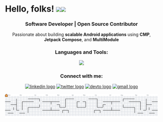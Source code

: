 # Hello, folks! <img src="https://raw.githubusercontent.com/avinal/avinal/main/images/butterfly.gif" width=30%><img src="https://raw.githubusercontent.com/avinal/avinal/main/images/dog.gif" width=20%>

<h3 align="center">Software Developer | Open Source Contributor</h3>
<p align="center">
  Passionate about building <b>scalable Android applications</b> using <b>CMP</b>, <b>Jetpack Compose</b>, and <b>MultiModule</b>
</p>


<h3 align="center">Languages and Tools:</h3>

<p align="center">
  <a href="https://skillicons.dev">
    <img src="https://skillicons.dev/icons?i=androidstudio,kotlin,spring,gradle,idea,mongodb,sqlite,firebase,flask,git,cpp,java,c" />
  </a>
</p>


<h3 align="center">Connect with me:</h3>

<div align="center">
  <a href="https://www.linkedin.com/in/aditya-gupta-009520226/" target="_blank">
    <img src="https://raw.githubusercontent.com/maurodesouza/profile-readme-generator/master/src/assets/icons/social/linkedin/default.svg" width="37" height="25" alt="linkedin logo"  /></a>
  <a href="https://twitter.com/Aditya_Gupta_99" target="_blank">
    <img src="https://raw.githubusercontent.com/maurodesouza/profile-readme-generator/master/src/assets/icons/social/twitter/default.svg" width="37" height="25" alt="twitter logo"  /></a>
  <a href="https://dev.to/adityagupta99" target="_blank">
    <img src="https://raw.githubusercontent.com/maurodesouza/profile-readme-generator/master/src/assets/icons/social/devto/default.svg" width="37" height="25" alt="devto logo"  /></a>
  <a href="mailto:adityagupta9936ad@gmail.com" target="_blank">
    <img src="https://raw.githubusercontent.com/maurodesouza/profile-readme-generator/master/src/assets/icons/social/gmail/default.svg" width="37" height="25" alt="gmail logo"  /></a>
</div>

<br>
<picture>
  <source media="(prefers-color-scheme: dark)" srcset="https://raw.githubusercontent.com/aditya-gupta99/aditya-gupta99/output/pacman-contribution-graph-dark.svg">
  <source media="(prefers-color-scheme: light)" srcset="https://raw.githubusercontent.com/aditya-gupta99/aditya-gupta99/output/pacman-contribution-graph.svg">
  <img alt="pacman contribution graph" src="https://raw.githubusercontent.com/aditya-gupta99/aditya-gupta99/output/pacman-contribution-graph.svg">
</picture>
